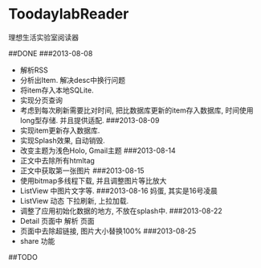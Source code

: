 ToodaylabReader
===============
理想生活实验室阅读器

##DONE
###2013-08-08
* 解析RSS
* 分析出Item. 解决desc中换行问题
* 将item存入本地SQLite.
* 实现分页查询
* 考虑到每次刷新需要比对时间, 把比数据库更新的item存入数据库, 时间使用long型存储. 并且提供适配.
###2013-08-09
* 实现item更新存入数据库.
* 实现Splash效果, 自动销毁.
* 改变主题为浅色Holo, Gmail主题
###2013-08-14
* 正文中去除所有htmltag
* 正文中获取第一张图片
###2013-08-15
* 使用bitmap多线程下载, 并且调整图片等比放大
* ListView 中图片文字等.
###2013-08-16 妈蛋, 其实是16号凌晨
* ListView 动态 下拉刷新, 上拉加载.
* 调整了应用初始化数据的地方, 不放在splash中.
###2013-08-22
* Detail 页面中 解析 页面
* 页面中去除超链接, 图片大小替换100%
###2013-08-25
* share 功能

##TODO


